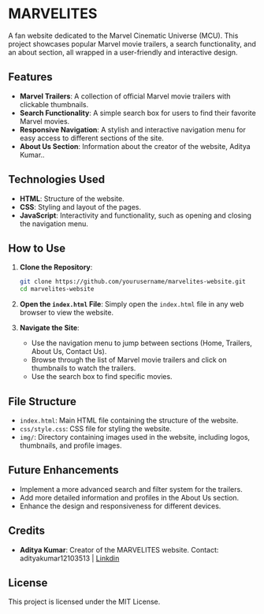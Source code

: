 # MARVELITES

A fan website dedicated to the Marvel Cinematic Universe (MCU). This project showcases popular Marvel movie trailers, a search functionality, and an about section, all wrapped in a user-friendly and interactive design.

## Features

- **Marvel Trailers**: A collection of official Marvel movie trailers with clickable thumbnails.
- **Search Functionality**: A simple search box for users to find their favorite Marvel movies.
- **Responsive Navigation**: A stylish and interactive navigation menu for easy access to different sections of the site.
- **About Us Section**: Information about the creator of the website, Aditya Kumar..

## Technologies Used

- **HTML**: Structure of the website.
- **CSS**: Styling and layout of the pages.
- **JavaScript**: Interactivity and functionality, such as opening and closing the navigation menu.

## How to Use

1. **Clone the Repository**:
    ```bash
    git clone https://github.com/yourusername/marvelites-website.git
    cd marvelites-website
    ```

2. **Open the `index.html` File**: 
   Simply open the `index.html` file in any web browser to view the website.

3. **Navigate the Site**: 
   - Use the navigation menu to jump between sections (Home, Trailers, About Us, Contact Us).
   - Browse through the list of Marvel movie trailers and click on thumbnails to watch the trailers.
   - Use the search box to find specific movies.

## File Structure

- `index.html`: Main HTML file containing the structure of the website.
- `css/style.css`: CSS file for styling the website.
- `img/`: Directory containing images used in the website, including logos, thumbnails, and profile images.

## Future Enhancements

- Implement a more advanced search and filter system for the trailers.
- Add more detailed information and profiles in the About Us section.
- Enhance the design and responsiveness for different devices.

## Credits

- **Aditya Kumar**: Creator of the MARVELITES website. Contact: adityakumar12103513 | <a href="https://www.linkedin.com/in/0106aditya/">Linkdin</a>

## License

This project is licensed under the MIT License.
